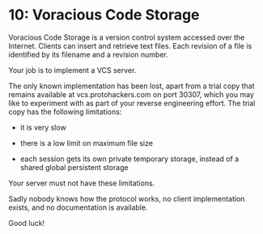 # 10: Voracious Code Storage

Voracious Code Storage is a version control system accessed over the
Internet. Clients can insert and retrieve text files. Each revision of
a file is identified by its filename and a revision number.

Your job is to implement a VCS server.

The only known implementation has been lost, apart from a trial copy
that remains available at vcs.protohackers.com on port 30307, which
you may like to experiment with as part of your reverse engineering
effort. The trial copy has the following limitations:

- it is very slow

- there is a low limit on maximum file size

- each session gets its own private temporary storage, instead of a
  shared global persistent storage

Your server must not have these limitations.

Sadly nobody knows how the protocol works, no client implementation
exists, and no documentation is available.

Good luck!
